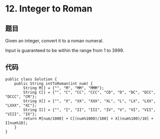 # 12. Integer to Roman
## 题目
Given an integer, convert it to a roman numeral.

Input is guaranteed to be within the range from 1 to 3999.
## 代码

	public class Solution {
    	public String intToRoman(int num) {
        	String M[] = {"", "M", "MM", "MMM"};
        	String C[] = {"", "C", "CC", "CCC", "CD", "D", "DC", "DCC", "DCCC", "CM"};
        	String X[] = {"", "X", "XX", "XXX", "XL", "L", "LX", "LXX", "LXXX", "XC"};
        	String I[] = {"", "I", "II", "III", "IV", "V", "VI", "VII", "VIII", "IX"};
        	return M[num/1000] + C[(num%1000)/100] + X[(num%100)/10] + I[num%10];
    	}
	}
